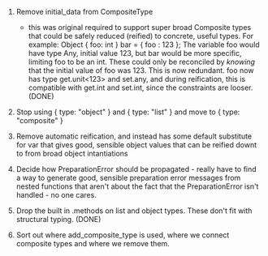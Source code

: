 1. Remove initial_data from CompositeType
    - this was original required to support super broad Composite types that could be safely reduced (reified) to concrete, useful types. For example:
    Object { foo: int } bar = { foo : 123 };
    The variable foo would have type Any, initial value 123, but bar would be more specific, limiting foo to be an int. These could only be reconciled by *knowing* that the initial value of foo was 123.
    This is now redundant. foo now has type get.unit<123> and set.any, and during reification, this is compatible with get.int and set.int, since the constraints are looser. (DONE)

2. Stop using { type: "object" } and { type: "list" } and move to { type: "composite" }

3. Remove automatic reification, and instead has some default substitute for var that gives good, sensible object values that can be reified downt to from broad object intantiations

4. Decide how PreparationError should be propagated - really have to find a way to generate good, sensible preparation error messages from nested functions that aren't about the fact that the PreparationError isn't handled - no one cares.

5. Drop the built in .methods on list and object types. These don't fit with structural typing. (DONE)

6. Sort out where add_composite_type is used, where we connect composite types and where we remove them.